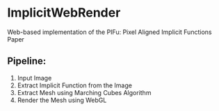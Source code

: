 # ImplicitWebRender

Web-based implementation of the PIFu: Pixel Aligned Implicit Functions Paper

## Pipeline:
1. Input Image
2. Extract Implicit Function from the Image
3. Extract Mesh using Marching Cubes Algorithm
4. Render the Mesh using WebGL